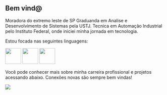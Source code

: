 ## Bem vind@ ## 
Moradora do extremo leste de SP
Graduanda em Analise e Desenvolvimento de Sistemas pela USTJ.
Tecnica em Automação Industrial pelo Instituto Federal, onde iniciei minha jornada em tecnologia.

Estou focada nas seguintes linguagens:
<div style= "display: inline">
<img width='50' heigth='50' src="https://cdn.jsdelivr.net/gh/devicons/devicon@latest/icons/python/python-original.svg" />
<img width='50' heigth='50' src="https://cdn.jsdelivr.net/gh/devicons/devicon@latest/icons/azuresqldatabase/azuresqldatabase-original.svg" />
<img width='50' heigth='50' src="https://cdn.jsdelivr.net/gh/devicons/devicon@latest/icons/java/java-original.svg" />

<div>

Você pode conhecer mais sobre minha carreira profissional e projetos acessando abaixo. Conexões novas são sempre bem vindas!

<a href="www.linkedin.com/in/juliana-gertrudes-1a68a321b"> <img src="https://img.shields.io/badge/linkedin-%230077B5.svg?style=for-the-badge&logo=linkedin&logoColor=white"/></a>       
